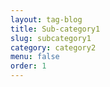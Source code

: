 ```yaml
---
layout: tag-blog
title: Sub-category1
slug: subcategory1
category: category2
menu: false
order: 1
---
```

